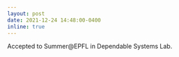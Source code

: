 ```yaml
---
layout: post
date: 2021-12-24 14:48:00-0400
inline: true
---
```


Accepted to Summer@EPFL in Dependable Systems Lab.

